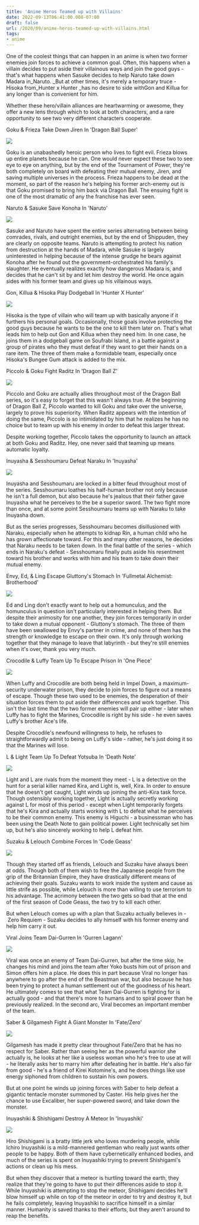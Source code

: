```yaml
---
title: 'Anime Heros Teamed up with Villains'
date: 2022-09-13T06:41:00.008-07:00
draft: false
url: /2020/09/anime-heros-teamed-up-with-villains.html
tags: 
- anime
---
```


One of the coolest things that can happen in an anime is when two former enemies join forces to achieve a common goal. Often, this happens when a villain decides to put aside their villainous ways and join the good guys - that's what happens when Sasuke decides to help Naruto take down Madara in_Naruto. _But at other times, it's merely a temporary truce - Hisoka from_Hunter x Hunter _has no desire to side withGon and Killua for any longer than is convenient for him. 

Whether these hero/villain alliances are heartwarming or awesome, they offer a new lens through which to look at both characters, and a rare opportunity to see two very different characters cooperate. 

Goku & Frieza Take Down Jiren In 'Dragon Ball Super'

![](https://lh3.googleusercontent.com/-4F2IGW6uwiw/X14fHWnsnVI/AAAAAAAAATM/gjUQF1_t-nU3sS3pvHwak9CJzu3Xm0-VgCLcBGAsYHQ/s1600-rw/image.png)

Goku is an unabashedly heroic person who lives to fight evil. Frieza blows up entire planets because he can. One would never expect these two to see eye to eye on anything, but by the end of the Tournament of Power, they're both completely on board with defeating their mutual enemy, Jiren, and saving multiple universes in the process. Frieza happens to be dead at the moment, so part of the reason he's helping his former arch-enemy out is that Goku promised to bring him back via Dragon Ball. The ensuing fight is one of the most dramatic of any the franchise has ever seen.

Naruto & Sasuke Save Konoha In 'Naruto'

![](https://lh3.googleusercontent.com/-h-2CmdCL0cU/X14fWdWeMHI/AAAAAAAAATU/XyrJBX0yGMkpVxQBIGCu_5AGQg_71BwvACLcBGAsYHQ/s1600-rw/image.png)

  

Sasuke and Naruto have spent the entire series alternating between being comrades, rivals, and outright enemies, but by the end of Shippuden, they are clearly on opposite teams. Naruto is attempting to protect his nation from destruction at the hands of Madara, while Sasuke is largely uninterested in helping because of the intense grudge he bears against Konoha after he found out the government-orchestrated his family's slaughter. He eventually realizes exactly how dangerous Madara is, and decides that he can't sit by and let him destroy the world. He once again sides with his former team and gives up his villainous ways. 

Gon, Killua & Hisoka Play Dodgeball In 'Hunter X Hunter'

![](https://lh3.googleusercontent.com/-CYdVEwdW2_s/X14faFzjo9I/AAAAAAAAATc/a1HRtLJRFqs4vmezqiH7GgPYktwscc0xACLcBGAsYHQ/s1600-rw/image.png)

Hisoka is the type of villain who will team up with basically anyone if it furthers his personal goals. Occasionally, those goals involve protecting the good guys because he wants to be the one to kill them later on. That's what leads him to help out Gon and Killua when they need him. In one case, he joins them in a dodgeball game on Soufrabi Island, in a battle against a group of pirates who they must defeat if they want to get their hands on a rare item. The three of them make a formidable team, especially once Hisoka's Bungee Gum attack is added to the mix.

Piccolo & Goku Fight Raditz In 'Dragon Ball Z'

![](https://lh3.googleusercontent.com/-ANMcBQeuSxc/X14fecNQ0nI/AAAAAAAAATg/ak-VztiS5qQTC5sltaoqD3dfCNcnhuPtgCLcBGAsYHQ/s1600-rw/image.png)

  
Piccolo and Goku are actually allies throughout most of the Dragon Ball series, so it's easy to forget that this wasn't always true. At the beginning of Dragon Ball Z, Piccolo wanted to kill Goku and take over the universe, largely to prove his superiority. When Raditz appears with the intention of doing the same, Piccolo is so intimidated by him that he realizes he has no choice but to team up with his enemy in order to defeat this larger threat.

Despite working together, Piccolo takes the opportunity to launch an attack at both Goku and Raditz. Hey, one never said that teaming up means automatic loyalty.

Inuyasha & Sesshoumaru Defeat Naraku In 'Inuyasha'

![](https://lh3.googleusercontent.com/-UEWUx23zUBY/X14ggnMlFuI/AAAAAAAAAT4/LjqLgyKeNHUGgRuiI39UpsB5dmtinWUMQCLcBGAsYHQ/s1600-rw/image.png)

  

Inuyasha and Sesshoumaru are locked in a bitter feud throughout most of the series. Sesshoumaru loathes his half-human brother not only because he isn't a full demon, but also because he's jealous that their father gave Inuyasha what he perceives to the be a superior sword. The two fight more than once, and at some point Sesshoumaru teams up with Naraku to take Inuyasha down.

But as the series progresses, Sesshoumaru becomes disillusioned with Naraku, especially when he attempts to kidnap Rin, a human child who he has grown affectionate toward. For this and many other reasons, he decides that Naraku needs to be taken down. In the final battle of the series - which ends in Naraku's defeat - Sesshoumaru finally puts aside his resentment toward his brother and works with him and his team to take down their mutual enemy. 

Envy, Ed, & Ling Escape Gluttony's Stomach In 'Fullmetal Alchemist: Brotherhood'

![](https://lh3.googleusercontent.com/-YFjZOulXObQ/X14fe4y6znI/AAAAAAAAATk/Bed-0yq24RAG56_MsCH2ZfaH61UD24QnwCLcBGAsYHQ/s1600-rw/image.png)

Ed and Ling don't exactly want to help out a homunculus, and the homunculus in question isn't particularly interested in helping them. But despite their animosity for one another, they join forces temporarily in order to take down a mutual opponent - Gluttony's stomach. The three of them have been swallowed by Envy's partner in crime, and none of them has the strength or knowledge to escape on their own. It's only through working together that they manage to leave that labyrinth - but they're still enemies when it's over, thank you very much.

Crocodile & Luffy Team Up To Escape Prison In 'One Piece'

![](https://lh3.googleusercontent.com/-4c-a5LBWqhE/X14gys2NmvI/AAAAAAAAAUA/gIq5tD2r7g8Dimvhv4Taan78uw6HTSVmACLcBGAsYHQ/s1600-rw/image.png)

  
When Luffy and Crocodile are both being held in Impel Down, a maximum-security underwater prison, they decide to join forces to figure out a means of escape. Though these two used to be enemies, the desperation of their situation forces them to put aside their differences and work together. This isn't the last time that the two former enemies will pair up either - later when Luffy has to fight the Marines, Crocodile is right by his side - he even saves Luffy's brother Ace's life. 

Despite Crocodile's newfound willingness to help, he refuses to straightforwardly admit to being on Luffy's side - rather, he's just doing it so that the Marines will lose. 

L & Light Team Up To Defeat Yotsuba In 'Death Note'

![](https://lh3.googleusercontent.com/-p3VROOZfnJ0/X14g2CQPRdI/AAAAAAAAAUE/xmtgsOIYtro52K43cKhskPSblTzHbnwMwCLcBGAsYHQ/s1600-rw/image.png)

Light and L are rivals from the moment they meet - L is a detective on the hunt for a serial killer named Kira, and Light is, well, Kira. In order to ensure that he doesn't get caught, Light winds up joining the anti-Kira task force. Though ostensibly working together, Light is actually secretly working against L for most of this period - except when Light temporarily forgets that he's Kira and actually starts working with L to defeat what he perceives to be their common enemy. This enemy is Higuchi - a businessman who has been using the Death Note to gain political power. Light technically set him up, but he's also sincerely working to help L defeat him.

Suzaku & Lelouch Combine Forces In 'Code Geass'

![](https://lh3.googleusercontent.com/-gdOpVWbU-eA/X14g6PGy3mI/AAAAAAAAAUI/4glsH6JT11EjY40jBH_imDEU0js8KBUWQCLcBGAsYHQ/s1600-rw/image.png)

Though they started off as friends, Lelouch and Suzaku have always been at odds. Though both of them wish to free the Japanese people from the grip of the Britannian Empire, they have drastically different means of achieving their goals. Suzaku wants to work inside the system and cause as little strife as possible, while Lelouch is more than willing to use terrorism to his advantage. The acrimony between the two gets so bad that at the end of the first season of Code Geass, the two try to kill each other.

But when Lelouch comes up with a plan that Suzaku actually believes in - Zero Requiem - Suzaku decides to ally himself with his former enemy and help him carry it out.

Viral Joins Team Dai-Gurren In 'Gurren Lagann'

![](https://lh3.googleusercontent.com/-Qau5gOAWTY0/X14g7m7AWKI/AAAAAAAAAUM/Ws-sQml-Wy447TUlgLeM5GfExOKMbifgwCLcBGAsYHQ/s1600-rw/image.png)

  
Viral was once an enemy of Team Dai-Gurren, but after the time skip, he changes his mind and joins the team after Yoko busts him out of prison and Simon offers him a place. He does this in part because Viral no longer has anywhere to go after the end of the Beastman war, but also because he has been trying to protect a human settlement out of the goodness of his heart. He ultimately comes to see that what Team Dai-Gurren is fighting for is actually good - and that there's more to humans and to spiral power than he previously realized. In the second arc, Viral becomes an important member of the team.

Saber & Gilgamesh Fight A Giant Monster In 'Fate/Zero'

![](https://lh3.googleusercontent.com/-DpnhlZR5ETE/X14g_e7WkmI/AAAAAAAAAUc/SDD-TxcqJdcwva9w-qf0v8QbPvFxc42ogCLcBGAsYHQ/s1600-rw/image.png)

  

Gilgamesh has made it pretty clear throughout Fate/Zero that he has no respect for Saber. Rather than seeing her as the powerful warrior she actually is, he looks at her like a useless woman who he's free to use at will - he literally asks her to marry him after defeating her in battle. He's also far from good - he's a friend of Kirei Kotomine's, and he does things like use energy siphoned from children to sustain his own powers. 

But at one point he winds up joining forces with Saber to help defeat a gigantic tentacle monster summoned by Caster. His help gives her the chance to use Excaliber, her super-powered sword, and take down the monster.

Inuyashiki & Shishigami Destroy A Meteor In 'Inuyashiki'

![](https://lh3.googleusercontent.com/-xF1JN1dqGh4/X14hA0lG0qI/AAAAAAAAAUg/ga2_6II0uzUoyQzBAuSoW5Jt7V1mCambwCLcBGAsYHQ/s1600-rw/image.png)

Hiro Shishigami is a bratty little jerk who loves murdering people, while Ichiro Inuyashiki is a mild-mannered gentleman who really just wants other people to be happy. Both of them have cybernetically enhanced bodies, and much of the series is spent on Inuyashiki trying to prevent Shishigami's actions or clean up his mess. 

But when they discover that a meteor is hurtling toward the earth, they realize that they're going to have to put their differences aside to stop it. While Inuyashiki is attempting to stop the meteor, Shishigami decides he'll blow himself up while on top of the meteor in order to try and destroy it, but he fails completely, leaving Inuyashiki to sacrifice himself in a similar manner. Humanity is saved thanks to their efforts, but they aren't around to reap the benefits.